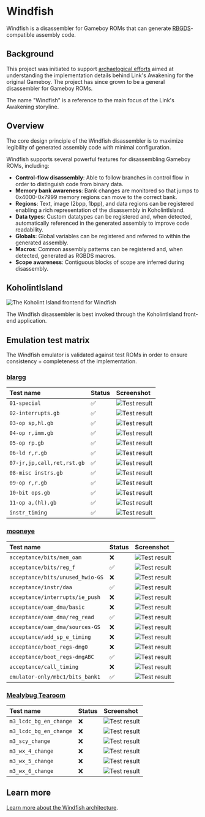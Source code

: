 # Windfish

Windfish is a disassembler for Gameboy ROMs that can generate [RBGDS](https://github.com/gbdev/rgbds)-compatible assembly code.

## Background

This project was initiated to support [archaelogical efforts](https://kemenaran.winosx.com/posts/category-disassembling-links-awakening) aimed at understanding the implementation details behind Link's Awakening for the original Gameboy. The project has since grown to be a general disassembler for Gameboy ROMs.

The name "Windfish" is a reference to the main focus of the Link's Awakening storyline.

## Overview

The core design principle of the Windfish disassembler is to maximize legibility of generated assembly code with minimal configuration.

Windfish supports several powerful features for disassembling Gameboy ROMs, including:

- **Control-flow disassembly**: Able to follow branches in control flow in order to distinguish code from binary data.
- **Memory bank awareness**: Bank changes are monitored so that jumps to 0x4000-0x7999 memory regions can move to the correct bank.
- **Regions**: Text, image (2bpp, 1bpp), and data regions can be registered enabling a rich representation of the disassembly in KoholintIsland. 
- **Data types**: Custom datatypes can be registered and, when detected, automatically referenced in the generated assembly to improve code readability.
- **Globals**: Global variables can be registered and referred to within the generated assembly.
- **Macros**: Common assembly patterns can be registered and, when detected, generated as RGBDS macros.
- **Scope awareness**: Contiguous blocks of scope are inferred during disassembly.

## KoholintIsland

![The Koholint Island frontend for Windfish](docs/koholintisland.png)

The Windfish disassembler is best invoked through the KoholintIsland front-end application.

## Emulation test matrix

The Windfish emulator is validated against test ROMs in order to ensure consistency + completeness of the implementation.

### [blargg](https://gbdev.gg8.se/files/roms/blargg-gb-tests/)

| Test name | Status | Screenshot |
|:-----|:--------|:---|
| `01-special` | ✅ | ![Test result](lib/Tests/ROMTests/Resources/blargg/cpu_instrs/individual/01-special.png) |
| `02-interrupts.gb` | ✅ | ![Test result](lib/Tests/ROMTests/Resources/blargg/cpu_instrs/individual/02-interrupts.png) |
| `03-op sp,hl.gb` | ✅ | ![Test result](lib/Tests/ROMTests/Resources/blargg/cpu_instrs/individual/03-op%20sp,hl.png) |
| `04-op r,imm.gb` | ✅ | ![Test result](lib/Tests/ROMTests/Resources/blargg/cpu_instrs/individual/04-op%20r,imm.png) |
| `05-op rp.gb` | ✅ | ![Test result](lib/Tests/ROMTests/Resources/blargg/cpu_instrs/individual/05-op%20rp.png) |
| `06-ld r,r.gb` | ✅ | ![Test result](lib/Tests/ROMTests/Resources/blargg/cpu_instrs/individual/06-ld%20r,r.png) |
| `07-jr,jp,call,ret,rst.gb` | ✅ | ![Test result](lib/Tests/ROMTests/Resources/blargg/cpu_instrs/individual/07-jr,jp,call,ret,rst.png) |
| `08-misc instrs.gb` | ✅ | ![Test result](lib/Tests/ROMTests/Resources/blargg/cpu_instrs/individual/08-misc%20instrs.png) |
| `09-op r,r.gb` | ✅ | ![Test result](lib/Tests/ROMTests/Resources/blargg/cpu_instrs/individual/09-op%20r,r.png) |
| `10-bit ops.gb` | ✅ | ![Test result](lib/Tests/ROMTests/Resources/blargg/cpu_instrs/individual/10-bit%20ops.png) |
| `11-op a,(hl).gb` | ✅ | ![Test result](lib/Tests/ROMTests/Resources/blargg/cpu_instrs/individual/11-op%20a,(hl).png) |
| `instr_timing` | ✅ | ![Test result](lib/Tests/ROMTests/Resources/blargg/instr_timing/instr_timing.png) |

### [mooneye](https://github.com/Gekkio/mooneye-gb/)

| Test name | Status | Screenshot |
|:-----|:--------|:----|
| `acceptance/bits/mem_oam` | ❌ | ![Test result](lib/Tests/ROMTests/Resources/mooneye/acceptance/bits/mem_oam.png) |
| `acceptance/bits/reg_f` | ✅ | ![Test result](lib/Tests/ROMTests/Resources/mooneye/acceptance/bits/reg_f.png) |
| `acceptance/bits/unused_hwio-GS` | ❌ | ![Test result](lib/Tests/ROMTests/Resources/mooneye/acceptance/bits/unused_hwio-GS.png) |
| `acceptance/instr/daa` | ✅ | ![Test result](lib/Tests/ROMTests/Resources/mooneye/acceptance/instr/daa.png) |
| `acceptance/interrupts/ie_push` | ❌ | ![Test result](lib/Tests/ROMTests/Resources/mooneye/acceptance/interrupts/ie_push.png) |
| `acceptance/oam_dma/basic` | ❌ | ![Test result](lib/Tests/ROMTests/Resources/mooneye/acceptance/oam_dma/basic.png) |
| `acceptance/oam_dma/reg_read` | ✅ | ![Test result](lib/Tests/ROMTests/Resources/mooneye/acceptance/oam_dma/reg_read.png) |
| `acceptance/oam_dma/sources-GS` | ❌ | ![Test result](lib/Tests/ROMTests/Resources/mooneye/acceptance/oam_dma/sources-GS.png) |
| `acceptance/add_sp_e_timing` | ❌ | ![Test result](lib/Tests/ROMTests/Resources/mooneye/acceptance/add_sp_e_timing.png) |
| `acceptance/boot_regs-dmg0` | ❌ | ![Test result](lib/Tests/ROMTests/Resources/mooneye/acceptance/boot_regs-dmg0.png) |
| `acceptance/boot_regs-dmgABC` | ✅ | ![Test result](lib/Tests/ROMTests/Resources/mooneye/acceptance/boot_regs-dmgABC.png) |
| `acceptance/call_timing` | ❌ | ![Test result](lib/Tests/ROMTests/Resources/mooneye/acceptance/call_timing.png) |
| `emulator-only/mbc1/bits_bank1` | ✅ | ![Test result](lib/Tests/ROMTests/Resources/mooneye/emulator-only/mbc1/bits_bank1.png) |

### [Mealybug Tearoom](https://github.com/mattcurrie/mealybug-tearoom-tests)

| Test name | Status | Screenshot |
|:-----|:--------|:----|
| `m3_lcdc_bg_en_change` | ❌ | ![Test result](lib/Tests/ROMTests/Resources/mealybug-tearoom/m3_lcdc_bg_en_change.png) |
| `m3_lcdc_bg_en_change` | ❌ | ![Test result](lib/Tests/ROMTests/Resources/mealybug-tearoom/m3_lcdc_bg_en_change.png) |
| `m3_scy_change` | ❌ | ![Test result](lib/Tests/ROMTests/Resources/mealybug-tearoom/m3_scy_change.png) |
| `m3_wx_4_change` | ❌ | ![Test result](lib/Tests/ROMTests/Resources/mealybug-tearoom/m3_wx_4_change.png) |
| `m3_wx_5_change` | ❌ | ![Test result](lib/Tests/ROMTests/Resources/mealybug-tearoom/m3_wx_5_change.png) |
| `m3_wx_6_change` | ❌ | ![Test result](lib/Tests/ROMTests/Resources/mealybug-tearoom/m3_wx_6_change.png) |

## Learn more

[Learn more about the Windfish architecture](lib/README.md).
